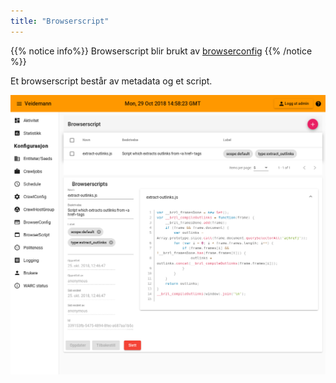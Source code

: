 ```yaml
---
title: "Browserscript"
---
```


{{% notice info%}}
Browserscript blir brukt av [browserconfig](../browserconfig)
{{% /notice %}}  

Et browserscript består av metadata og et script.  

![browserscript overview](static/images/veidemann_dashboard_browserscript_overview.png)

